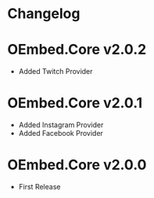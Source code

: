 Changelog
====================

# OEmbed.Core v2.0.2
* Added Twitch Provider

# OEmbed.Core v2.0.1
* Added Instagram Provider
* Added Facebook Provider

# OEmbed.Core v2.0.0
* First Release